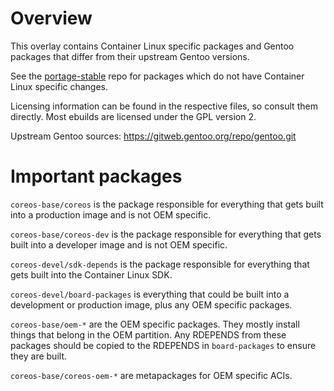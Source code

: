 # Overview

This overlay contains Container Linux specific packages and Gentoo packages
that differ from their upstream Gentoo versions.

See the [portage-stable](https://github.com/coreos/portage-stable) repo
for packages which do not have Container Linux specific changes.

Licensing information can be found in the respective files, so consult
them directly. Most ebuilds are licensed under the GPL version 2.

Upstream Gentoo sources: https://gitweb.gentoo.org/repo/gentoo.git

# Important packages

`coreos-base/coreos` is the package responsible for everything that gets
built into a production image and is not OEM specific.

`coreos-base/coreos-dev` is the package responsible for everything that
gets built into a developer image and is not OEM specific.

`coreos-devel/sdk-depends` is the package responsible for everything that
gets built into the Container Linux SDK.

`coreos-devel/board-packages` is everything that could be built into a
development or production image, plus any OEM specific packages.

`coreos-base/oem-*` are the OEM specific packages. They mostly install things
that belong in the OEM partition. Any RDEPENDS from these packages should
be copied to the RDEPENDS in `board-packages` to ensure they are built.

`coreos-base/coreos-oem-*` are metapackages for OEM specific ACIs. 
